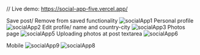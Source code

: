 // Live demo:
https://social-app-five.vercel.app/

Save post/ Remove from saved functionality
![socialApp1](https://user-images.githubusercontent.com/99611960/234931608-d6805bbd-a715-4066-86b2-e8efa6118670.png)
Personal profile
![socialApp2](https://user-images.githubusercontent.com/99611960/234931618-cdd5fb09-d57c-4dcf-a421-814cd173c464.png)
Edit profile/ name and country-city
![socialApp3](https://user-images.githubusercontent.com/99611960/234931626-a5c60b68-7fac-438f-adf0-82fece9fb6fa.png)
Photos page
![socialApp5](https://user-images.githubusercontent.com/99611960/234932381-b225df51-3d9c-44c1-81dc-5634d6bf11ec.png)
Uploading photos at post textarea
![socialApp6](https://user-images.githubusercontent.com/99611960/234932467-c0dc3bb6-89c7-4020-b266-fef1e4c30123.png)

Mobile
![socialApp9](https://user-images.githubusercontent.com/99611960/234932631-e2571256-eed2-4b51-9633-94ab98a6cacb.png)
![socialApp8](https://user-images.githubusercontent.com/99611960/234932651-e5da376c-eea3-409d-9d07-01a7b05ed108.png)
